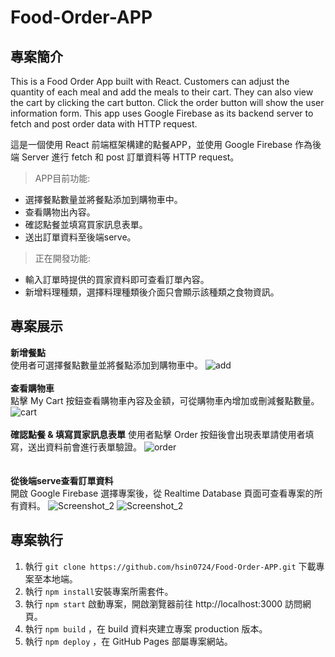 # Food-Order-APP

## 專案簡介
This is a Food Order App built with React. Customers can adjust the quantity of each meal and add the meals to their cart. They can also view the cart by clicking the cart button. Click the order button will show the user information form. This app uses Google Firebase as its backend server to fetch and post order data with HTTP request.  

這是一個使用 React 前端框架構建的點餐APP，並使用 Google Firebase 作為後端 Server 進行 fetch 和 post 訂單資料等 HTTP request。

> APP目前功能:  
* 選擇餐點數量並將餐點添加到購物車中。
* 查看購物出內容。
* 確認點餐並填寫買家訊息表單。
* 送出訂單資料至後端serve。  


> 正在開發功能:
* 輸入訂單時提供的買家資料即可查看訂單內容。
* 新增料理種類，選擇料理種類後介面只會顯示該種類之食物資訊。

## 專案展示
**新增餐點**  
使用者可選擇餐點數量並將餐點添加到購物車中。
![add](https://user-images.githubusercontent.com/67618752/193420113-45cd67d6-f246-4681-86a2-7fee062ddef9.gif)
<br>
<br>
**查看購物車**  
點擊 My Cart 按鈕查看購物車內容及金額，可從購物車內增加或刪減餐點數量。
![cart](https://user-images.githubusercontent.com/67618752/193420140-7400d681-eff0-4ed3-8ce1-034e9ea15082.gif)
<br>
<br>
**確認點餐 & 填寫買家訊息表單** 
使用者點擊 Order 按鈕後會出現表單請使用者填寫，送出資料前會進行表單驗證。
![order](https://user-images.githubusercontent.com/67618752/193420167-434840fe-fda4-40ed-865b-123f3ba1c89c.gif)  
<br>
<br>
**從後端serve查看訂單資料**  
開啟 Google Firebase 選擇專案後，從 Realtime Database 頁面可查看專案的所有資料。
![Screenshot_2](https://user-images.githubusercontent.com/67618752/193420880-df7e8e60-a785-4379-b85f-cf8ce10447c2.png)
![Screenshot_2](https://user-images.githubusercontent.com/67618752/193420820-2228d462-e6e6-44ad-b2c7-2fefd0da33ba.png)



## 專案執行
1. 執行 `git clone https://github.com/hsin0724/Food-Order-APP.git` 下載專案至本地端。
1. 執行 `npm install`安裝專案所需套件。
2. 執行 `npm start` 啟動專案，開啟瀏覽器前往 http://localhost:3000 訪問網頁。
3. 執行 `npm build` ，在 build 資料夾建立專案 production 版本。
4. 執行 `npm deploy` ，在 GitHub Pages 部屬專案網站。
